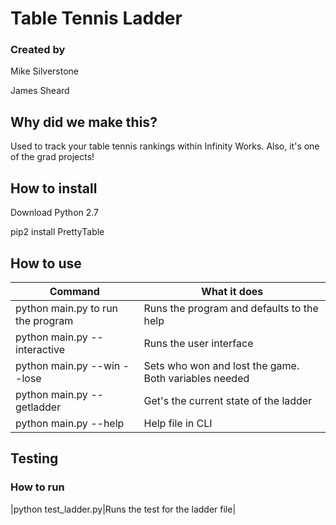 # Table Tennis Ladder

### Created by
Mike Silverstone

James Sheard

## Why did we make this?

Used to track your table tennis rankings within Infinity Works. Also, it's one of the grad projects!

## How to install

Download Python 2.7

pip2 install PrettyTable

## How to use

|Command|What it does|
|-|-|
|python main.py to run the program| Runs the program and defaults to the help|
|python main.py --interactive| Runs the user interface|
|python main.py --win <name> --lose <name>|Sets who won and lost the game. Both variables needed|
|python main.py --getladder|Get's the current state of the ladder|
|python main.py --help|Help file in CLI|
  
## Testing

### How to run
|python test_ladder.py|Runs the test for the ladder file|
